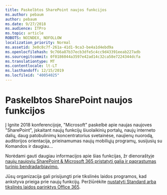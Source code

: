 ```yaml
---
title: Paskelbtos SharePoint naujos funkcijos
ms.author: pebaum
author: pebaum
ms.date: 9/27/2018
ms.audience: ITPro
ms.topic: article
ROBOTS: NOINDEX, NOFOLLOW
localization_priority: Normal
ms.assetid: 3e0c8c7f-261a-41d1-9ca3-be4a1d4ebd9a
ms.openlocfilehash: 9c766a87b37ecb3dfe5c4cc9d43391eeab227adb
ms.sourcegitcommit: 0f0186044a3597e42ad14c32ca58e7224344dcfa
ms.translationtype: MT
ms.contentlocale: lt-LT
ms.lasthandoff: 12/15/2019
ms.locfileid: "40054025"
---
```

# <a name="sharepoint-new-features-announced"></a>Paskelbtos SharePoint naujos funkcijos

Į Ignite 2018 konferencijoje, "Microsoft" paskelbė apie naujas naujoves "SharePoint", įskaitant naujų funkcijų šiuolaikinių portalų, naujų interneto dalių, daug patobulinimų koncentratorius svetainėse, naujienų nuorodą, auditorijos orientacija, prieinamumas naujų mobiliųjų programų, susijusių su Komandos ir daugiau...
  
Norėdami gauti daugiau informacijos apie šias funkcijas, žr dienoraštyje [naujų naujovių SharePoint &amp; Microsoft 365 pristatyti galia ir paprastumas turinio bendradarbiavimo.](https://go.microsoft.com/fwlink/?linkid=2026502)
  
Jūsų organizacija gali prisijungti prie tikslinės laidos programos, kad ankstyva prieiga prie naujų funkcijų. Peržiūrėkite [nustatyti Standard arba tikslinės laidos parinktys Office 365](https://docs.microsoft.com/office365/admin/manage/release-options-in-office-365).
